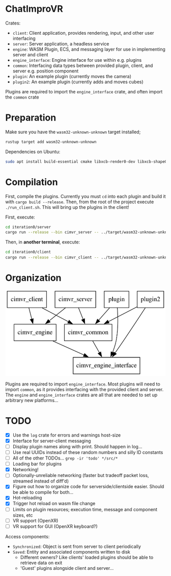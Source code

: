 # ChatImproVR
Crates:
* `client`: Client application, provides rendering, input, and other user interfacing
* `server`: Server application, a headless service
* `engine`: WASM Plugin, ECS, and messaging layer for use in implementing server and client
* `engine_interface`: Engine interface for use within e.g. plugins
* `common`: Interfacing data types between provided plugin, client, and server e.g. position component
* `plugin`: An example plugin (currently moves the camera)
* `plugin2`: An example plugin (currently adds and moves cubes)

Plugins are required to import the `engine_interface` crate, and often import the `common` crate

# Preparation
Make sure you have the `wasm32-unknown-unknown` target installed;
```sh
rustup target add wasm32-unknown-unknown
```

Dependencies on Ubuntu:
```sh
sudo apt install build-essential cmake libxcb-render0-dev libxcb-shape0-dev libxcb-xfixes0-dev libspeechd-dev libxkbcommon-dev libssl-dev
```

# Compilation
First, compile the plugins. Currently you must `cd` into each plugin and build it with `cargo build --release`.
Then, from the root of the project execute `./run_client.sh`. This will bring up the plugins in the client!

First, execute:
```sh
cd iteration0/server
cargo run --release --bin cimvr_server -- ../target/wasm32-unknown-unknown/release/plugin*.wasm
```

Then, in **another terminal**, execute:
```sh
cd iteration0/client
cargo run --release --bin cimvr_client -- ../target/wasm32-unknown-unknown/release/plugin*.wasm
```

# Organization 
![Visual aid for crate graph](./graph.svg)

Plugins are required to import `engine_interface`. Most plugins will need to import `common`, as it provides interfacing with the provided client and server. The `engine` and `engine_interface` crates are all that are needed to set up arbitrary new platforms...

# TODO
* [x] Use the `log` crate for errors and warnings host-size
* [x] Interface for server-client messaging
* [ ] Display plugin names along with print. Should happen in log...
* [ ] Use real UUIDs instead of these random numbers and silly ID constants
* [ ] All of the other TODOs... `grep -ir 'todo' */src/*`
* [ ] Loading bar for plugins
* [x] Networking!
* [ ] Optionally-unreliable networking (faster but tradeoff packet loss, streamed instead of diff'd) 
* [x] Figure out how to organize code for serverside/clientside easier. Should be able to compile for both...
* [x] Hot-reloading
* [x] Trigger hot reload on wasm file change
* [ ] Limits on plugin resources; execution time, message and component sizes, etc
* [ ] VR support (OpenXR)
* [ ] VR support for GUI (OpenXR keyboard?)

Access components:
* `Synchronized`: Object is sent from server to client periodically
* `Saved`: Entity and associated components written to disk 
    * Different owners? Like clients' loaded plugins should be able to retrieve data on exit
    * 'Guest' plugins alongside client and server...
